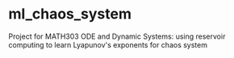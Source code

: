 # ml_chaos_system
Project for MATH303 ODE and Dynamic Systems: using reservoir computing to learn Lyapunov's exponents for chaos system
